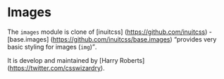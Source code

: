 # Images

The `images` module is clone of [inuitcss] (https://github.com/inuitcss) -
[base.images] (https://github.com/inuitcss/base.images) <q>provides very basic
styling for images (`img`)</q>.

It is develop and maintained by [Harry Roberts] (https://twitter.com/csswizardry).
